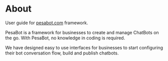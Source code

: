 # About

User guide for [pesabot.com](pesabot.com) framework.

PesaBot is a framework for businesses to create and manage ChatBots on the go. With PesaBot, no knowledge in coding is required.

We have designed easy to use interfaces for businesses to start configuring their bot conversation flow, build and publish chatbots.
